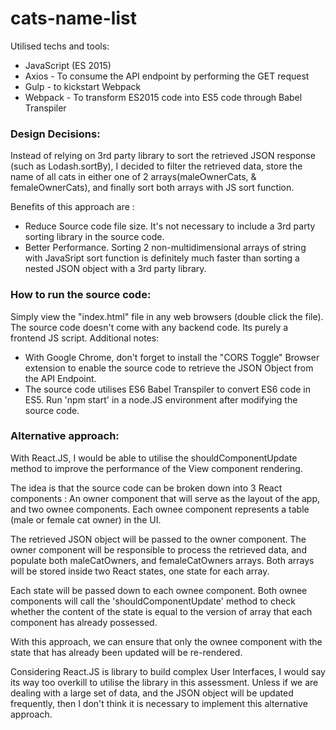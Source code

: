 # cats-name-list #
Utilised techs and tools:
* JavaScript (ES 2015)
* Axios - To consume the API endpoint by performing the GET request
* Gulp - to kickstart Webpack
* Webpack - To transform ES2015 code into ES5 code through Babel Transpiler

### Design Decisions: ###
Instead of relying on 3rd party library to sort the retrieved JSON response
(such as Lodash.sortBy), I decided to filter the retrieved data, store
the name of all cats in either one of 2 arrays(maleOwnerCats, & femaleOwnerCats),
and finally sort both arrays with JS sort function.

Benefits of this approach are :
* Reduce Source code file size.
It's not necessary to include a 3rd party sorting library in the source code.
* Better Performance.
Sorting 2 non-multidimensional arrays of string with JavaSript sort function is
definitely much faster than sorting a nested JSON object with a 3rd party library.

### How to run the source code: ###
Simply view the "index.html" file in any web browsers (double click the file).
The source code doesn't come with any backend code. Its purely a frontend JS script.
Additional notes:
* With Google Chrome, don't forget to install the "CORS Toggle" Browser extension
to enable the source code to retrieve the JSON Object from the API Endpoint.
* The source code utilises ES6 Babel Transpiler to convert ES6 code in ES5.
Run 'npm start' in a node.JS environment after modifying the source code.

### Alternative approach: ###
With React.JS, I would be able to utilise the shouldComponentUpdate method to
improve the performance of the View component rendering.

The idea is that the source code can be broken down into 3 React components :
An owner component that will serve as the layout of the app, and two ownee
components. Each ownee component represents a table (male or female cat owner)
in the UI.

The retrieved JSON object will be passed to the owner component. The owner component
will be responsible to process the retrieved data, and populate both maleCatOwners, and femaleCatOwners arrays.
Both arrays will be stored inside two React states, one state for each array.

Each state will be passed down to each ownee component. Both ownee components will
call the 'shouldComponentUpdate' method to check whether the content of the state
is equal to the version of array that each component has already possessed.

With this approach, we can ensure that only the ownee component with the state that
has already been updated will be re-rendered.

Considering React.JS is library to build complex User Interfaces, I would say its way too overkill to utilise the library in this assessment. Unless if we are dealing
with a large set of data, and the JSON object will be updated frequently, then
I don't think it is necessary to implement this alternative approach.  
